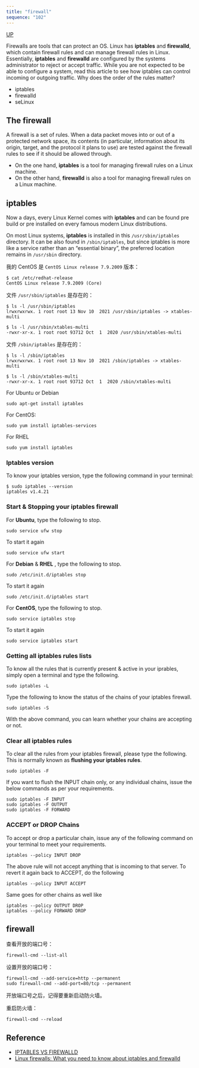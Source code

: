 ```yaml
---
title: "firewall"
sequence: "102"
---
```


[UP](/linux.html)


Firewalls are tools that can protect an OS.
Linux has **iptables** and **firewalld**,
which contain firewall rules and can manage firewall rules in Linux.
Essentially, **iptables** and **firewalld** are configured by the systems administrator to reject or accept traffic.
While you are not expected to be able to configure a system,
read this article to see how iptables can control incoming or outgoing traffic.
Why does the order of the rules matter?

- iptables
- firewalld
- seLinux

## The firewall

A firewall is a set of rules.
When a data packet moves into or out of a protected network space,
its contents (in particular, information about its origin, target, and the protocol it plans to use)
are tested against the firewall rules to see if it should be allowed through.

- On the one hand, **iptables** is a tool for managing firewall rules on a Linux machine.
- On the other hand, **firewalld** is also a tool for managing firewall rules on a Linux machine.

## iptables

Now a days, every Linux Kernel comes with **iptables** and can be found pre build or pre installed
on every famous modern Linux distributions.

On most Linux systems, **iptables** is installed in this `/usr/sbin/iptables` directory.
It can be also  found in `/sbin/iptables`,
but since iptables is more like a service rather than an “essential binary”,
the preferred location remains in `/usr/sbin` directory.

我的 CentOS 是 `CentOS Linux release 7.9.2009` 版本：

```text
$ cat /etc/redhat-release
CentOS Linux release 7.9.2009 (Core)
```

文件 `/usr/sbin/iptables` 是存在的：

```text
$ ls -l /usr/sbin/iptables
lrwxrwxrwx. 1 root root 13 Nov 10  2021 /usr/sbin/iptables -> xtables-multi

$ ls -l /usr/sbin/xtables-multi 
-rwxr-xr-x. 1 root root 93712 Oct  1  2020 /usr/sbin/xtables-multi
```

文件 `/sbin/iptables` 是存在的：

```text
$ ls -l /sbin/iptables
lrwxrwxrwx. 1 root root 13 Nov 10  2021 /sbin/iptables -> xtables-multi

$ ls -l /sbin/xtables-multi 
-rwxr-xr-x. 1 root root 93712 Oct  1  2020 /sbin/xtables-multi
```

For Ubuntu or Debian

```text
sudo apt-get install iptables
```

For CentOS:

```text
sudo yum install iptables-services
```

For RHEL

```text
sudo yum install iptables
```

### Iptables version

To know your iptables version, type the following command in your terminal:

```text
$ sudo iptables --version
iptables v1.4.21
```

### Start & Stopping your iptables firewall

For **Ubuntu**, type the following to stop.

```text
sudo service ufw stop
```

To start it again

```text
sudo service ufw start
```

For **Debian** & **RHEL** , type the following to stop.

```text
sudo /etc/init.d/iptables stop
```

To start it again

```text
sudo /etc/init.d/iptables start
```

For **CentOS**, type the following to stop.

```text
sudo service iptables stop
```

To start it again

```text
sudo service iptables start
```

### Getting all iptables rules lists

To know all the rules that is currently present & active in your iprables, simply open a terminal and type the following.

```text
sudo iptables -L
```

Type the following to know the status of the chains of your iptables firewall.

```text
sudo iptables -S
```

With the above command, you can learn whether your chains are accepting or not.

### Clear all iptables rules

To clear all the rules from your iptables firewall, please type the following.
This is normally known as **flushing your iptables rules**.

```text
sudo iptables -F
```

If you want to flush the INPUT chain only, or any individual chains, issue the below commands as per your requirements.

```text
sudo iptables -F INPUT
sudo iptables -F OUTPUT
sudo iptables -F FORWARD
```

### ACCEPT or DROP Chains

To accept or drop a particular chain, issue any of the following command on your terminal to meet your requirements.

```text
iptables --policy INPUT DROP
```

The above rule will not accept anything that is incoming to that server.
To revert it again back to ACCEPT, do the following

```text
iptables --policy INPUT ACCEPT
```

Same goes for other chains as well like

```text
iptables --policy OUTPUT DROP
iptables --policy FORWARD DROP
```


## firewall

查看开放的端口号：

```text
firewall-cmd --list-all
```

设置开放的端口号：

```text
firewall-cmd --add-service=http --permanent
sudo firewall-cmd --add-port=80/tcp --permanent
```

开放端口号之后，记得要重新启动防火墙。

重启防火墙：

```text
firewall-cmd --reload
```

## Reference

- [IPTABLES VS FIREWALLD](https://www.unixmen.com/iptables-vs-firewalld/)
- [Linux firewalls: What you need to know about iptables and firewalld](https://opensource.com/article/18/9/linux-iptables-firewalld)
